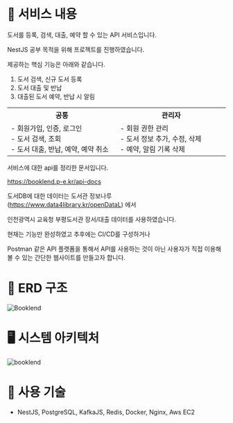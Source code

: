 # 📜 서비스 내용

도서를 등록, 검색, 대출, 예약 할 수 있는 API 서비스입니다.

NestJS 공부 목적을 위해 프로젝트를 진행하였습니다.

제공하는 핵심 기능은 아래와 같습니다.

1. 도서 검색, 신규 도서 등록
2. 도서 대출 및 반납
3. 대출된 도서 예약, 반납 시 알림

<table align="center">
  <tr>
    <th>
      공통
    </th>
    <th>
      관리자
    </th>
  </tr>
  <tr>
   <td align="left" width="350px" class="사용자">
     - 회원가입, 인증, 로그인 
     <br/>
     - 도서 검색, 조회
     <br/>
     - 도서 대출, 반납, 예약, 예약 취소
   </td>
   <td align="left" width="350px" class="관리자">
     - 회원 권한 관리
     <br/>
     - 도서 정보 추가, 수정, 삭제
     <br/>
     - 예약, 알림 기록 삭제
   </td>
  </tr>
</table>

서비스에 대한 api를 정리한 문서입니다. 

https://booklend.p-e.kr/api-docs


도서DB에 대한 데이터는 도서관 정보나루(https://www.data4library.kr/openDataL) 에서

인천광역시 교육청 부평도서관  장서/대출 데이터를 사용하였습니다.

현재는 기능만 완성하였고 추후에는 CI/CD를 구성하거나

Postman 같은 API 플랫폼을 통해서 API를 사용하는 것이 아닌 사용자가 직접 이용해볼 수 있는 간단한 웹사이트를 만들고자 합니다.


# :floppy_disk: ERD 구조

![Booklend](https://github.com/user-attachments/assets/cd212fae-b2ef-4a98-a444-9421445d6488)


# 🖥️ 시스템 아키텍처

![booklend](https://github.com/user-attachments/assets/ce5d8b9b-66d2-4a38-a4b8-feaebc89d2b4)


# 🔨 사용 기술

- NestJS, PostgreSQL, KafkaJS, Redis, Docker, Nginx, Aws EC2
